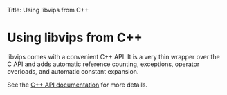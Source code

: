Title: Using libvips from C++

# Using libvips from C++

libvips comes with a convenient C++ API. It is a very thin wrapper over the
C API and adds automatic reference counting, exceptions, operator
overloads, and automatic constant expansion.

See the [C++ API documentation](https://www.libvips.org/API/current/cpp/)
for more details.
